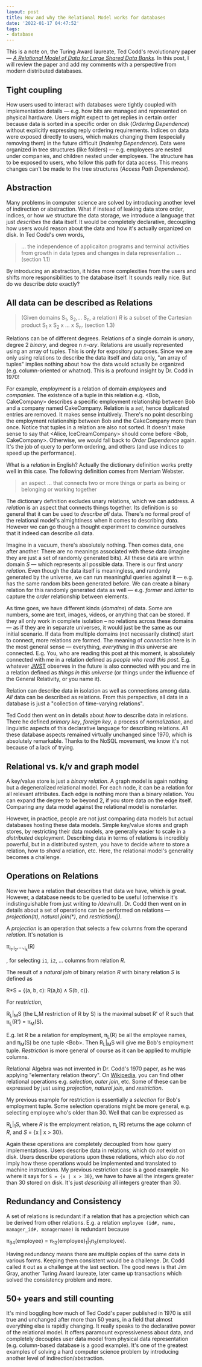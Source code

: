 ```yaml
---
layout: post
title: How and why the Relational Model works for databases
date: '2022-01-17 04:47:52'
tags:
- database
---
```


This is a note on, the Turing Award laureate, Ted Codd's revolutionary paper — _[A Relational Model of Data for Large Shared Data Banks](https://www.google.com/url?sa=t&rct=j&q=&esrc=s&source=web&cd=&cad=rja&uact=8&ved=2ahUKEwjv9YXhpbf1AhW_kIkEHazED9cQFnoECAYQAQ&url=https%3A%2F%2Fwww.seas.upenn.edu%2F~zives%2F03f%2Fcis550%2Fcodd.pdf&usg=AOvVaw0HymNIyGsw4MDwPW98GlLb)._ In this post, I will review the paper and add my comments with a perspective from modern distributed databases.

## Tight coupling

How users used to interact with databases were tightly coupled with implementation details — e.g. how bits are managed and represented on physical hardware. Users might expect to get replies in certain order because data is sorted in a specific order on disk (_Ordering Dependence_) without explicitly expressing reply ordering requirements. Indices on data were exposed directly to users, which makes changing them (especially removing them) in the future difficult (_Indexing Dependence_). Data were organized in tree structures (like folders) — e.g. employees are nested under companies, and children nested under employees. The structure has to be exposed to users, who follow this path for data access. This means changes can't be made to the tree structures (_Access Path Dependence_).

## Abstraction

Many problems in computer science are solved by introducing another level of indirection or abstraction. What if instead of leaking data store order, indices, or how we structure the data storage, we introduce a language that just _describes_ the data itself. It would be completely declarative, decoupling how users would reason about the data and how it's actually organized on disk. In Ted Codd's own words,

> ... the independence of applicaiton programs and terminal activities from growth in data types and changes in data representation ... (section 1.1)

By introducing an abstraction, it hides more complexities from the users and shifts more responsibilities to the database itself. It sounds really nice. But do we describe _data_ exactly?

## All data can be described as Relations
<!--kg-card-begin: markdown-->

> (Given domains S<sub>1</sub>, S<sub>2</sub>,... S<sub>n</sub>, a relation) _R_ is a subset of the Cartesian product S<sub>1</sub> x S<sub>2</sub> x ... x S<sub>n</sub>. (section 1.3)

<!--kg-card-end: markdown-->

Relations can be of different degrees. Relations of a single domain is _unary_, degree 2 _binary_, and degree n _n-ary_. Relations are usually represented using an array of tuples. This is only for expository purposes. Since we are only using relations to describe the data itself and data only, "an array of tuples" implies nothing about how the data would actually be organized (e.g. column-oriented or whatnot). This is a profound insight by Dr. Codd in 1970!

For example, _employment_ is a relation of domain _employees_ and _companies_. The existence of a tuple in this relation e.g. \<Bob, CakeCompany\> describes a specific employment relationship between Bob and a company named CakeCompany. Relation is a _set_, hence duplicated entries are removed. It makes sense intuitively. There's no point describing the employment relationship between Bob and the CakeCompany more than once. Notice that tuples in a relation are also not sorted. It doesn't make sense to say that \<Alice, IceCreamCompany\> should come before \<Bob, CakeCompany\>. Otherwise, we would fall back to _Order Dependence_ again. It's the job of query to perform ordering, and others (and use indices to speed up the performance).

What is a _relation_ in English? Actually the dictionary definition works pretty well in this case. The following definition comes from Merriam Webster.

> an aspect ... that connects two or more things or parts as being or belonging or working together

The dictionary definition excludes unary relations, which we can address. A _relation_ is an aspect that connects things together. Its definition is so general that it can be used to _describe_ _all_ data. There's no formal proof of the relational model's almightiness when it comes to describing _data_. However we can go though a thought experiment to convince ourselves that it indeed can describe _all_ data.

Imagine in a vacuum, there's absolutely nothing. Then comes data, one after another. There are no meanings associated with these data (imagine they are just a set of randomly generated bits). All these data are within domain _S —_ which represents all possible data. There is our first _unary relation_. Even though the data itself is meaningless, and randomly generated by the universe, we can run meaningful queries against it — e.g. has the same random bits been generated before. We can create a binary relation for this randomly generated data as well — e.g. _former_ and _latter_ to capture the _order_ relationship between elements.

As time goes, we have different kinds (_domains_) of data. Some are numbers, some are text, images, videos, or anything that can be stored. If they all only work in complete isolation – no relations across these domains — as if they are in separate universes, it would just be the same as our initial scenario. If data from multiple domains (not necessarily distinct) start to connect, more relations are formed. The meaning of _connection_ here is in the most general sense — everything, _everything_ in _this_ universe are connected. E.g. You, who are reading this post at this moment, is absolutely connected with me in a relation defined as _people who read this post_. E.g. whatever [JWST](https://jwst.nasa.gov/) observes in the future is also connected with you and me in a relation defined as _things in this universe_ (or things under the influence of the General Relativity, or you name it).

Relation can describe data in isolation as well as connections among data. _All_ data can be described as relations. From this perspective, all data in a database is just a "collection of time-varying relations".

Ted Codd then went on in details about _how_ to describe data in relations. There he defined _primary key_, _foreign key_, a process of _normalization_, and linguistic aspects of this declarative language for describing relations. _All_ these database aspects remained virtually unchanged since 1970, which is absolutely remarkable. Thanks to the NoSQL movement, we know it's not because of a lack of trying.

## Relational vs. k/v and graph model

A key/value store is just a _binary relation_. A graph model is again nothing but a degeneralized relational model. For each node, it can be a relation for all relevant attributes. Each edge is nothing more than a binary relation. You can expand the degree to be beyond 2, if you store data on the edge itself. Comparing any data model against the relational model is nonstarter.

However, in practice, people are not just comparing data models but actual databases hosting these data models. Simple key/value stores and graph stores, by restricting their data models, are generally easier to scale in a _distributed_ deployment. Describing data in terms of relations is incredibly powerful, but in a distributed system, you have to decide _where_ to store a relation, how to _shard_ a relation, etc. Here, the relational model's generality becomes a challenge.

## Operations on Relations

Now we have a relation that describes that data we have, which is great. However, a database needs to be queried to be useful (otherwise it's indistinguishable from just writing to /dev/null). Dr. Codd then went on in details about a set of operations can be performed on relations — _projection(π)_, _natural_ _join(\*)_, and _restriction(|)_.

A _projection_ is an operation that selects a few columns from the operand _relation_. It's notation is

<!--kg-card-begin: markdown-->

π<sub>i<sub>1</sub></sub>,<sub>i<sub>2</sub></sub>,...,<sub>i<sub>k</sub></sub>(R)

<!--kg-card-end: markdown-->

, for selecting `i1`, `i2`, ... columns from relation _R_.

The result of a _natural join_ of binary relation _R_ with binary relation _S_ is defined as

<!--kg-card-begin: markdown-->

R\*S = {(a, b, c): R(a,b) ∧ S(b, c)}.

<!--kg-card-end: markdown-->

For _restriction,_

<!--kg-card-begin: markdown-->

R<sub>L</sub>|<sub>M</sub>S (the L,M restriction of R by S) is the maximal subset R' of R such that π<sub>L</sub>(R') = π<sub>M</sub>(S).

E.g. let R be a relation for employment, π<sub>L</sub>(R) be all the employee names, and π<sub>M</sub>(S) be one tuple \<Bob\>. Then R<sub>L</sub>|<sub>M</sub>S will give me Bob's employment tuple. _Restriction_ is more general of course as it can be applied to multiple columns.

<!--kg-card-end: markdown-->

Relational Algebra was not invented in Dr. Codd's 1970 paper, as he was applying "elementary relation theory". On [Wikipedia](https://en.wikipedia.org/wiki/Relational_algebra), you can find other relational operations e.g. _selection_, _outer join_, etc. Some of these can be expressed by just using _projection_, _natural join_, and _restriction_.

My previous example for restriction is essentially a _selection_ for Bob's employment tuple. Some selection operations might be more general, e.g. selecting employee who's older than 30. Well that can be expressed as

<!--kg-card-begin: markdown-->

R<sub>L</sub>|<sub>1</sub>S, where _R_ is the employment relation, π<sub>L</sub>(R) returns the age column of _R_, and _S_ = {x | x \> 30}.

<!--kg-card-end: markdown-->

Again these operations are completely decoupled from how query implementations. Users describe data in relations, which do _not_ exist on disk. Users describe operations upon these relations, which also do _not_ imply how these operations would be implemented and translated to machine instructions. My previous restriction case is a good example. No where it says for `S = {x | x > 30}`, we have to have all the integers greater than 30 stored on disk. It's just _describing_ all integers greater than 30.

## Redundancy and Consistency

A set of relations is redundant if a relation that has a projection which can be derived from other relations. E.g. a relation `employee (id#, name, manager_id#, managername)` is redundant because

<!--kg-card-begin: markdown-->

π<sub>34</sub>(employee) = π<sub>12</sub>(employee)<sub>1</sub>|<sub>1</sub>π<sub>3</sub>(employee).

<!--kg-card-end: markdown-->

Having redundancy means there are multiple copies of the same data in various forms. Keeping them consistent would be a challenge. Dr. Codd called it out as a challenge at the last section. The good news is that Jim Gray, another Turing Award laureate, later came up transactions which solved the consistency problem and more.

## 50+ years and still counting

It's mind boggling how much of Ted Codd's paper published in 1970 is still true and unchanged after more than 50 years, in a field that almost everything else is rapidly changing. It really speaks to the declarative power of the relational model. It offers paramount expressiveness about data, and completely decouples user data model from physical data representation (e.g. column-based database is a good example). It's one of the greatest examples of solving a hard computer science problem by introducing another level of indirection/abstraction.

